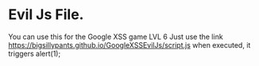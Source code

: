 # Evil Js File. 
You can use this for the Google XSS game LVL 6 
Just use the link https://bigsillypants.github.io/GoogleXSSEvilJs/script.js
when executed, it triggers alert(1);

